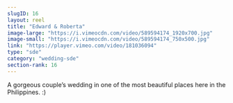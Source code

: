 ```yaml
---
slugID: 16 
layout: reel
title: "Edward & Roberta"
image-large: "https://i.vimeocdn.com/video/589594174_1920x700.jpg"
image-small: "https://i.vimeocdn.com/video/589594174_750x500.jpg"
link: "https://player.vimeo.com/video/181036094"
type: "sde"
category: "wedding-sde"
section-rank: 16
---
```

A gorgeous couple’s wedding in one of the most beautiful places here in the Philippines. :)